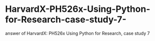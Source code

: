 # HarvardX-PH526x-Using-Python-for-Research-case-study-7-
answer of HarvardX: PH526x Using Python for Research, case study 7
